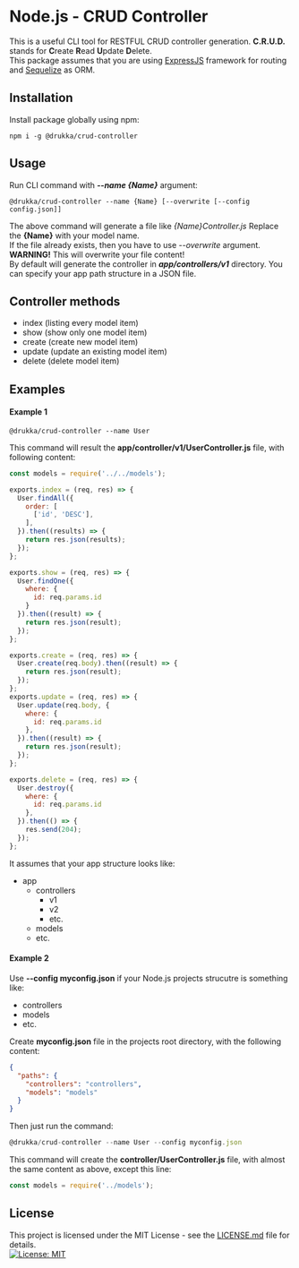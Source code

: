 Node.js - CRUD Controller
=========
This is a useful CLI tool for RESTFUL CRUD controller generation. **C.R.U.D.** stands for **C**reate **R**ead **U**pdate **D**elete.  
This package assumes that you are using [ExpressJS](https://expressjs.com/) framework for routing and  [Sequelize](http://docs.sequelizejs.com/) as ORM.

## Installation
Install package globally using npm:  
```cli
npm i -g @drukka/crud-controller
```
## Usage
Run CLI command with _**--name {Name}**_ argument:
```cli
@drukka/crud-controller --name {Name} [--overwrite [--config config.json]]
```
The above command will generate a file like _{Name}Controller.js_ Replace the **{Name}** with your model name.  
If the file already exists, then you have to use *--overwrite* argument. **WARNING!** This will overwrite your file content!  
By default will generate the controller in _**app/controllers/v1**_ directory. You can specify your app path structure in a JSON file.

## Controller methods  
- index (listing every model item)
- show (show only one model item)
- create (create new model item)
- update (update an existing model item)
- delete (delete model item)

## Examples
#### Example 1
```cli
@drukka/crud-controller --name User
```
This command will result the **app/controller/v1/UserController.js** file, with following content:  
```js
const models = require('../../models');

exports.index = (req, res) => {
  User.findAll({
    order: [
      ['id', 'DESC'],
    ],
  }).then((results) => {
    return res.json(results);
  });
};

exports.show = (req, res) => {
  User.findOne({
    where: {
      id: req.params.id
    }
  }).then((result) => {
    return res.json(result);
  });
};

exports.create = (req, res) => {
  User.create(req.body).then((result) => {
    return res.json(result);
  });
};
exports.update = (req, res) => {
  User.update(req.body, {
    where: {
      id: req.params.id
    },
  }).then((result) => {
    return res.json(result);
  });
};

exports.delete = (req, res) => {
  User.destroy({
    where: {
      id: req.params.id
    },
  }).then(() => {
    res.send(204);
  });
};
```
It assumes that your app structure looks like:
- app
    - controllers
        - v1
        - v2
        - etc.
    - models
    - etc.
    
#### Example 2
Use **--config myconfig.json** if your Node.js projects strucutre is something like:  
- controllers
- models
- etc.  

Create **myconfig.json** file in the projects root directory, with the following content:
```json
{
  "paths": {
    "controllers": "controllers",
    "models": "models"
  }
}
```
Then just run the command:
```js
@drukka/crud-controller --name User --config myconfig.json
```
This command will create the **controller/UserController.js** file, with almost the same content as above, except this line:  
```js
const models = require('../models');
```

## License
This project is licensed under the MIT License  - see the [LICENSE.md](LICENSE.md) file for details.   
[![License: MIT](https://img.shields.io/badge/License-MIT-yellow.svg)](https://opensource.org/licenses/MIT)